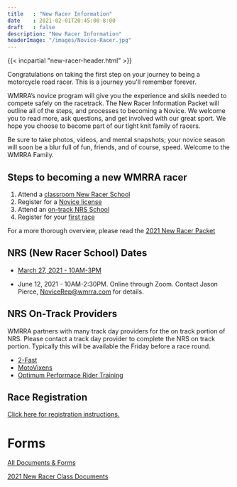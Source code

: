 ```yaml
---
title   : "New Racer Information"
date    : 2021-02-01T20:45:00-8:00
draft   : false
description: "New Racer Information"
headerImage: "/images/Novice-Racer.jpg"
---
```


{{< incpartial "new-racer-header.html" >}}

Congratulations on taking the first step on your journey to being a motorcycle
road racer. This is a journey you'll remember forever.

WMRRA’s novice program will give you the experience and skills needed to compete
safely on the racetrack. The New Racer Information Packet will outline all of
the steps, and processes to becoming a Novice. We welcome you to read more,
ask questions, and get involved with our great sport. We hope you choose to
become part of our tight knit family of racers.

Be sure to take photos, videos, and mental snapshots; your novice season
will soon be a blur full of fun, friends, and of course, speed.
Welcome to the WMRRA Family.



## Steps to becoming a new WMRRA racer

1. Attend a [classroom New Racer School](#nrs-new-racer-school-dates)
1. Register for a [Novice license](/race/register)
1. Attend an [on-track NRS School](#nrs-on-track-providers)
1. Register for your [first race](/race/register)

For a more thorough overview, please read the [2021 New Racer Packet](https://drive.google.com/file/d/1HR9dMMePtrhtbWR8QL3q2w2V6jP_DHpR)

## NRS (New Racer School) Dates

- [March 27, 2021 - 10AM-3PM](https://www.motorsportreg.com/events/wmrra-2021-novice-classroom-ridge-motorsports-park-road-course-753535?fbclid=IwAR1l3vz_r_CGJsOxO3JxMj-IitInrnv1cy6rQ04dVyqXl3ke3bbu8FfCb68)

- June 12, 2021 - 10AM-2:30PM. Online through Zoom. Contact Jason Pierce, NoviceRep@wmrra.com for details.


## NRS On-Track Providers
WMRRA partners with many track day providers for the on track portion of NRS. Please contact a track day provider to complete the NRS on track portion. Typically this will be available the Friday before a race round.

- [2-Fast](https://2-fast.org/)
- [MotoVixens](https://motovixens.com/)
- [Optimum Performace Rider Training](https://optimum-performance.org/)


## Race Registration
[Click here for registration instructions.](/race/register)

# Forms
[All Documents & Forms](/resources/documents-and-forms)

[2021 New Racer Class Documents](https://drive.google.com/drive/folders/1Hs4HVXwj8818XKt0wttb_QKQtjhsuqvQ)